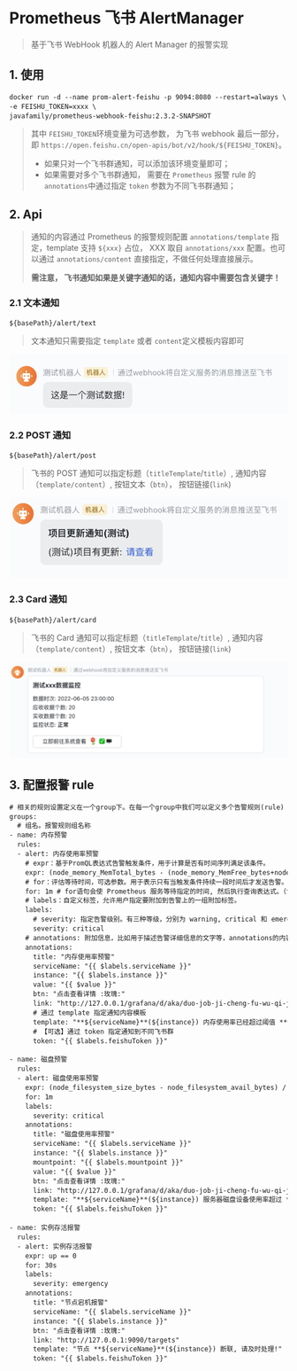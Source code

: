 # Prometheus 飞书 AlertManager

> 基于飞书 WebHook 机器人的 Alert Manager 的报警实现

## 1. 使用

``` xml
docker run -d --name prom-alert-feishu -p 9094:8080 --restart=always \
-e FEISHU_TOKEN=xxxx \
javafamily/prometheus-webhook-feishu:2.3.2-SNAPSHOT
```



> 其中 `FEISHU_TOKEN`环境变量为可选参数， 为飞书 webhook 最后一部分，即 `https://open.feishu.cn/open-apis/bot/v2/hook/${FEISHU_TOKEN}`。
>
> * 如果只对一个飞书群通知，可以添加该环境变量即可；
> * 如果需要对多个飞书群通知， 需要在 `Prometheus` 报警 rule 的 `annotations`中通过指定 `token` 参数为不同飞书群通知；



## 2. Api

> 通知的内容通过 Prometheus 的报警规则配置 `annotations/template` 指定，template 支持 `${xxx}` 占位， XXX 取自 `annotations/xxx` 配置。也可以通过 `annotations/content` 直接指定，不做任何处理直接展示。
>
> **需注意， 飞书通知如果是关键字通知的话，通知内容中需要包含关键字！**

### 2.1 文本通知

`${basePath}/alert/text`

> 文本通知只需要指定 `template` 或者 `content`定义模板内容即可

![image-20220806170743367](img/README//image-20220806170743367.png)

### 2.2 POST 通知

`${basePath}/alert/post`

> 飞书的 POST 通知可以指定标题（`titleTemplate`/`title`）, 通知内容（`template/content`）, 按钮文本（`btn`）， 按钮链接(`link`)

![image-20220806170844395](img/README//image-20220806170844395.png)



### 2.3 Card 通知

`${basePath}/alert/card`

> 飞书的 Card 通知可以指定标题（`titleTemplate`/`title`）, 通知内容（`template/content`）, 按钮文本（`btn`）， 按钮链接(`link`)

![image-20220806170925022](img/README//image-20220806170925022.png)



## 3. 配置报警 rule

``` xml
# 相关的规则设置定义在一个group下。在每一个group中我们可以定义多个告警规则(rule)
groups:
  # 组名。报警规则组名称
- name: 内存预警
  rules:
  - alert: 内存使用率预警
    # expr：基于PromQL表达式告警触发条件，用于计算是否有时间序列满足该条件。
    expr: (node_memory_MemTotal_bytes - (node_memory_MemFree_bytes+node_memory_Buffers_bytes+node_memory_Cached_bytes )) / node_memory_MemTotal_bytes * 100 > 98
    # for：评估等待时间，可选参数。用于表示只有当触发条件持续一段时间后才发送告警。在等待期间新产生告警的状态为pending。
    for: 1m # for语句会使 Prometheus 服务等待指定的时间, 然后执行查询表达式。（for 表示告警持续的时长，若持续时长小于该时间就不发给alertmanager了，大于该时间再发。for的值不要小于prometheus中的scrape_interval，例如scrape_interval为30s，for为15s，如果触发告警规则，则再经过for时长后也一定会告警，这是因为最新的度量指标还没有拉取，在15s时仍会用原来值进行计算。另外，要注意的是只有在第一次触发告警时才会等待(for)时长。）
    # labels：自定义标签，允许用户指定要附加到告警上的一组附加标签。
    labels:
      # severity: 指定告警级别。有三种等级，分别为 warning, critical 和 emergency 。严重等级依次递增。
      severity: critical
    # annotations: 附加信息，比如用于描述告警详细信息的文字等，annotations的内容在告警产生时会一同作为参数发送到Alertmanager。
    annotations:
      title: "内存使用率预警"
      serviceName: "{{ $labels.serviceName }}"
      instance: "{{ $labels.instance }}"
      value: "{{ $value }}"
      btn: "点击查看详情 :玫瑰:"
      link: "http://127.0.0.1/grafana/d/aka/duo-job-ji-cheng-fu-wu-qi-jian-kong"
      # 通过 template 指定通知内容模板
      template: "**${serviceName}**(${instance}) 内存使用率已经超过阈值 **98%**, 请及时处理！\n当前值: ${value}%"
      # 【可选】通过 token 指定通知到不同飞书群
      token: "{{ $labels.feishuToken }}"

- name: 磁盘预警
  rules:
  - alert: 磁盘使用率预警
    expr: (node_filesystem_size_bytes - node_filesystem_avail_bytes) / node_filesystem_size_bytes * 100 > 90
    for: 1m
    labels:
      severity: critical
    annotations:
      title: "磁盘使用率预警"
      serviceName: "{{ $labels.serviceName }}"
      instance: "{{ $labels.instance }}"
      mountpoint: "{{ $labels.mountpoint }}"
      value: "{{ $value }}"
      btn: "点击查看详情 :玫瑰:"
      link: "http://127.0.0.1/grafana/d/aka/duo-job-ji-cheng-fu-wu-qi-jian-kong"
      template: "**${serviceName}**(${instance}) 服务器磁盘设备使用率超过 **90%**, 请及时处理！\n挂载点: ${mountpoint}\n当前值: ${value}%!"
      token: "{{ $labels.feishuToken }}"

- name: 实例存活报警
  rules:
  - alert: 实例存活报警
    expr: up == 0
    for: 30s
    labels:
      severity: emergency
    annotations:
      title: "节点宕机报警"
      serviceName: "{{ $labels.serviceName }}"
      instance: "{{ $labels.instance }}"
      btn: "点击查看详情 :玫瑰:"
      link: "http://127.0.0.1:9090/targets"
      template: "节点 **${serviceName}**(${instance}) 断联, 请及时处理!"
      token: "{{ $labels.feishuToken }}"
```




